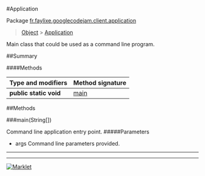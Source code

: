 #Application

Package [fr.faylixe.googlecodejam.client.application](README.md)<br>
> [Object](../../../../ava/lang/Object.md) > [Application](Application.md)

<p>Main class that could be used as a command line program.</p>

##Summary

####Methods

Type and modifiers | Method signature
 --- | --- 
**public static** **void** | [main](mainjava.lang.string[])


##Methods

###main(String[])


Command line application entry point.
#####Parameters


* args Command line parameters provided.

---
---
[![Marklet](https://img.shields.io/badge/Generated%20by-Marklet-green.svg)](https://github.com/Faylixe/marklet)